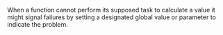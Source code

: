 When a function cannot perform its supposed task to calculate a value it might signal failures by setting a designated global value or parameter to indicate the problem.